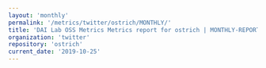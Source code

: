 ```yaml
---
layout: 'monthly'
permalink: '/metrics/twitter/ostrich/MONTHLY/'
title: 'DAI Lab OSS Metrics Metrics report for ostrich | MONTHLY-REPORT-2019-10-25'
organization: 'twitter'
repository: 'ostrich'
current_date: '2019-10-25'
---
```

